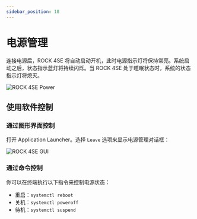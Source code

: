 ```yaml
---
sidebar_position: 18
---
```


# 电源管理

连接电源后，ROCK 4SE 将自动启动开机，此时电源指示灯将保持常亮。系统启动之后，状态指示蓝灯将持续闪烁。当 ROCK 4SE 处于睡眠状态时，系统的状态指示灯将熄灭。

![ROCK 4SE Power](/img/rock4/4se/rock4se-power.webp)

## 使用软件控制

### 通过图形界面控制

打开 Application Launcher。选择 `Leave` 选项来显示电源管理对话框：

![ROCK 4SE GUI](/img/rock5a/rock5a-GUI-leave.webp)

### 通过命令控制

你可以在终端执行以下指令来控制电源状态：

- 重启：`systemctl reboot`
- 关机：`systemctl poweroff`
- 待机：`systemctl suspend`
